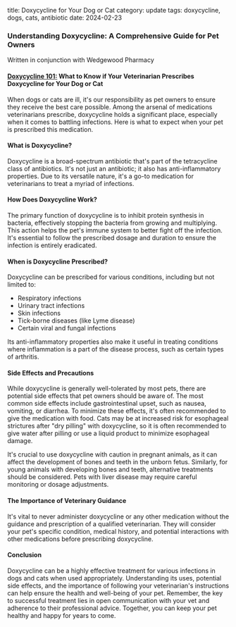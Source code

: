 title: Doxycycline for Your Dog or Cat
category: update
tags: doxycycline, dogs, cats, antibiotic
date: 2024-02-23

### Understanding Doxycycline: A Comprehensive Guide for Pet Owners
Written in conjunction with Wedgewood Pharmacy

#### [Doxycycline 101:](https://www.wedgewoodpharmacy.com/medications/doxycycline/) What to Know if Your Veterinarian Prescribes Doxycycline for Your Dog or Cat

When dogs or cats are ill, it's our responsibility as pet owners to ensure they receive the best care possible. Among the arsenal of medications veterinarians prescribe, doxycycline holds a significant place, especially when it comes to battling infections. Here is what to expect when your pet is prescribed this medication.

#### What is Doxycycline?

Doxycycline is a broad-spectrum antibiotic that's part of the tetracycline class of antibiotics. It's not just an antibiotic; it also has anti-inflammatory properties. Due to its versatile nature, it's a go-to medication for veterinarians to treat a myriad of infections.

#### How Does Doxycycline Work?

The primary function of doxycycline is to inhibit protein synthesis in bacteria, effectively stopping the bacteria from growing and multiplying. This action helps the pet's immune system to better fight off the infection. It's essential to follow the prescribed dosage and duration to ensure the infection is entirely eradicated.

#### When is Doxycycline Prescribed?

Doxycycline can be prescribed for various conditions, including but not limited to:

- Respiratory infections
- Urinary tract infections
- Skin infections
- Tick-borne diseases (like Lyme disease)
- Certain viral and fungal infections

Its anti-inflammatory properties also make it useful in treating conditions where inflammation is a part of the disease process, such as certain types of arthritis.

#### Side Effects and Precautions

While doxycycline is generally well-tolerated by most pets, there are potential side effects that pet owners should be aware of. The most common side effects include gastrointestinal upset, such as nausea, vomiting, or diarrhea. To minimize these effects, it's often recommended to give the medication with food. Cats may be at increased risk for esophageal strictures after "dry pilling" with doxycycline, so it is often recommended to give water after pilling or use a liquid product to minimize esophageal damage.

It's crucial to use doxycycline with caution in pregnant animals, as it can affect the development of bones and teeth in the unborn fetus. Similarly, for young animals with developing bones and teeth, alternative treatments should be considered. Pets with liver disease may require careful monitoring or dosage adjustments.

#### The Importance of Veterinary Guidance

It's vital to never administer doxycycline or any other medication without the guidance and prescription of a qualified veterinarian. They will consider your pet's specific condition, medical history, and potential interactions with other medications before prescribing doxycycline.

#### Conclusion

Doxycycline can be a highly effective treatment for various infections in dogs and cats when used appropriately. Understanding its uses, potential side effects, and the importance of following your veterinarian's instructions can help ensure the health and well-being of your pet. Remember, the key to successful treatment lies in open communication with your vet and adherence to their professional advice. Together, you can keep your pet healthy and happy for years to come.
